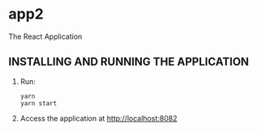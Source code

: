 # app2

The React Application

## INSTALLING AND RUNNING THE APPLICATION

1. Run:

    ```shell script
    yarn
    yarn start
    ```

2. Access the application at <http://localhost:8082>
